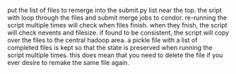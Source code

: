 
put the list of files to remerge into the submit.py list near the top. 
the sript with loop through the files and submit merge jobs to condor. re-running the script multiple times will check when files finish. when they fnish, the script will check nevents and filesize. if found to be consistent, the script will copy over the files to the central hadoop area. a pickle file with a list of completed files is kept so that the state is preserved when running the script multiple times. this does mean that you need to delete the file if you ever desire to remake the same file again.
